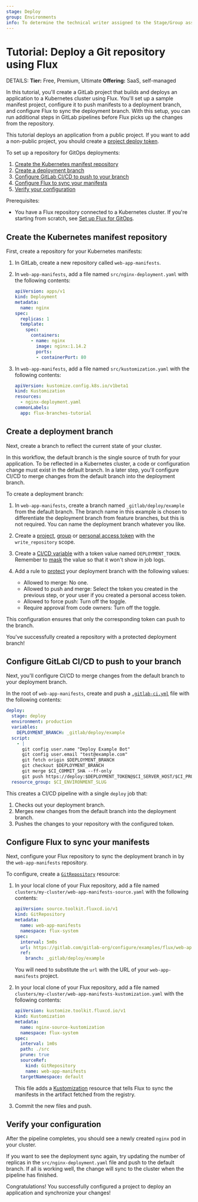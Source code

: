 ```yaml
---
stage: Deploy
group: Environments
info: To determine the technical writer assigned to the Stage/Group associated with this page, see https://handbook.gitlab.com/handbook/product/ux/technical-writing/#assignments
---
```


# Tutorial: Deploy a Git repository using Flux

DETAILS:
**Tier:** Free, Premium, Ultimate
**Offering:** SaaS, self-managed

In this tutorial, you'll create a GitLab project that builds and deploys an application
to a Kubernetes cluster using Flux. You'll set up a sample manifest project, configure it to
push manifests to a deployment branch, and configure Flux to sync the deployment branch. With this
setup, you can run additional steps in GitLab pipelines before Flux picks up the changes
from the repository.

This tutorial deploys an application from a public project. If you want to add a non-public project, you should create a [project deploy token](../../../project/deploy_tokens/index.md).

To set up a repository for GitOps deployments:

1. [Create the Kubernetes manifest repository](#create-the-kubernetes-manifest-repository)
1. [Create a deployment branch](#create-a-deployment-branch)
1. [Configure GitLab CI/CD to push to your branch](#configure-gitlab-cicd-to-push-to-your-branch)
1. [Configure Flux to sync your manifests](#configure-flux-to-sync-your-manifests)
1. [Verify your configuration](#verify-your-configuration)

Prerequisites:

- You have a Flux repository connected to a Kubernetes cluster.
  If you're starting from scratch, see [Set up Flux for GitOps](flux_tutorial.md).

## Create the Kubernetes manifest repository

First, create a repository for your Kubernetes manifests:

1. In GitLab, create a new repository called `web-app-manifests`.
1. In `web-app-manifests`, add a file named `src/nginx-deployment.yaml` with the following contents:

   ```yaml
   apiVersion: apps/v1
   kind: Deployment
   metadata:
     name: nginx
   spec:
     replicas: 1
     template:
       spec:
         containers:
         - name: nginx
           image: nginx:1.14.2
           ports:
           - containerPort: 80
   ```

1. In `web-app-manifests`, add a file named `src/kustomization.yaml` with the following contents:

   ```yaml
   apiVersion: kustomize.config.k8s.io/v1beta1
   kind: Kustomization
   resources:
     - nginx-deployment.yaml
   commonLabels:
     app: flux-branches-tutorial
   ```

## Create a deployment branch

Next, create a branch to reflect the current state of your cluster.

In this workflow, the default branch is the single source of truth for your application.
To be reflected in a Kubernetes cluster, a code or configuration change must exist in the default branch.
In a later step, you'll configure CI/CD to merge changes from the default branch into the deployment branch.

To create a deployment branch:

1. In `web-app-manifests`, create a branch named `_gitlab/deploy/example` from the default branch. The branch name in this example is chosen to
   differentiate the deployment branch from feature branches, but this is not required. You can name the deployment branch whatever you like.
1. Create a [project](../../../../user/project/settings/project_access_tokens.md),
   [group](../../../../user/group/settings/group_access_tokens.md) or
   [personal access token](../../../../user/profile/personal_access_tokens.md) with the `write_repository` scope.
1. Create a [CI/CD variable](../../../../ci/variables/index.md) with a token value named `DEPLOYMENT_TOKEN`.
   Remember to [mask](../../../../ci/variables/index.md#mask-a-cicd-variable) the value so that it won't show in
   job logs.
1. Add a rule to [protect](../../../../user/project/protected_branches.md)
   your deployment branch with the following values:

   - Allowed to merge: No one.
   - Allowed to push and merge: Select the token you created in the previous step, or your user if you created
     a personal access token.
   - Allowed to force push: Turn off the toggle.
   - Require approval from code owners: Turn off the toggle.

This configuration ensures that only the corresponding token can push to the branch.

You've successfully created a repository with a protected deployment branch!

## Configure GitLab CI/CD to push to your branch

Next, you'll configure CI/CD to merge changes from the default branch to your deployment branch.

In the root of `web-app-manifests`, create and push a [`.gitlab-ci.yml`](../../../../ci/index.md#the-gitlab-ciyml-file) file with the following contents:

   ```yaml
   deploy:
     stage: deploy
     environment: production
     variables:
       DEPLOYMENT_BRANCH: _gitlab/deploy/example
     script:
       - |
         git config user.name "Deploy Example Bot"
         git config user.email "test@example.com"
         git fetch origin $DEPLOYMENT_BRANCH
         git checkout $DEPLOYMENT_BRANCH
         git merge $CI_COMMIT_SHA --ff-only
         git push https://deploy:$DEPLOYMENT_TOKEN@$CI_SERVER_HOST/$CI_PROJECT_PATH.git HEAD:$DEPLOYMENT_BRANCH
     resource_group: $CI_ENVIRONMENT_SLUG
   ```

This creates a CI/CD pipeline with a single `deploy` job that:

1. Checks out your deployment branch.
1. Merges new changes from the default branch into the deployment branch.
1. Pushes the changes to your repository with the configured token.

## Configure Flux to sync your manifests

Next, configure your Flux repository to sync the deployment branch in by the `web-app-manifests` repository.

To configure, create a [`GitRepository`](https://fluxcd.io/flux/components/source/gitrepositories/) resource:

1. In your local clone of your Flux repository, add a file named `clusters/my-cluster/web-app-manifests-source.yaml`
   with the following contents:

   ```yaml
   apiVersion: source.toolkit.fluxcd.io/v1
   kind: GitRepository
   metadata:
     name: web-app-manifests
     namespace: flux-system
   spec:
     interval: 5m0s
     url: https://gitlab.com/gitlab-org/configure/examples/flux/web-app-manifests-branches
     ref:
       branch: _gitlab/deploy/example
   ```

   You will need to substitute the `url` with the URL of your `web-app-manifests` project.

1. In your local clone of your Flux repository, add a file named `clusters/my-cluster/web-app-manifests-kustomization.yaml`
   with the following contents:

   ```yaml
   apiVersion: kustomize.toolkit.fluxcd.io/v1
   kind: Kustomization
   metadata:
     name: nginx-source-kustomization
     namespace: flux-system
   spec:
     interval: 1m0s
     path: ./src
     prune: true
     sourceRef:
       kind: GitRepository
       name: web-app-manifests
     targetNamespace: default
   ```

   This file adds a [Kustomization](https://fluxcd.io/flux/components/kustomize/kustomization/) resource that tells Flux to sync the manifests in the artifact fetched from the registry.

1. Commit the new files and push.

## Verify your configuration

After the pipeline completes, you should see a newly created `nginx` pod in your cluster.

If you want to see the deployment sync again, try updating the number of replicas in the
`src/nginx-deployment.yaml` file and push to the default branch. If all is working well, the change
will sync to the cluster when the pipeline has finished.

Congratulations! You successfully configured a project to deploy an application and synchronize your changes!
